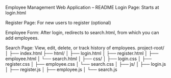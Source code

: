  Employee Management Web Application – README
 Login Page: Starts at login.html

Register Page: For new users to register (optional)

Employee Form: After login, redirects to search.html, from which you can add employees.

Search Page: View, edit, delete, or track history of employees.
 project-root/
│
├── index.html
├── html/
│   ├── login.html
│   ├── register.html
│   ├── employee.html
│   └── search.html
│
├── css/
│   ├── login.css
│   ├── register.css
│   ├── employee.css
│   └── search.css
│
├── js/
│   ├── login.js
│   ├── register.js
│   ├── employee.js
│   └── search.js

